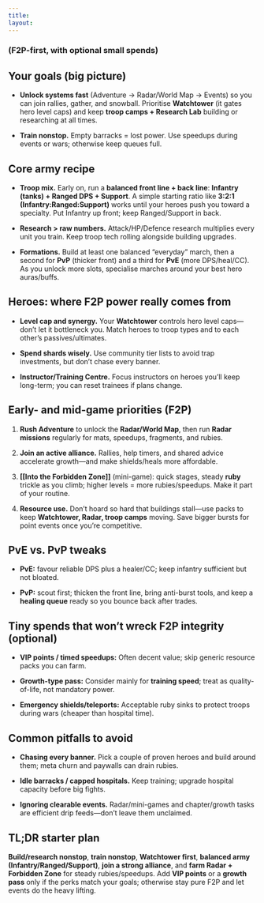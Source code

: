 ```yaml
---
title:
layout:
---
```


### (F2P-first, with optional small spends)

## Your goals (big picture)

- **Unlock systems fast** (Adventure → Radar/World Map → Events) so you can join rallies, gather, and snowball. Prioritise **Watchtower** (it gates hero level caps) and keep **troop camps + Research Lab** building or researching at all times.
    
- **Train nonstop.** Empty barracks = lost power. Use speedups during events or wars; otherwise keep queues full.
    

## Core army recipe

- **Troop mix.** Early on, run a **balanced front line + back line**: **Infantry (tanks) + Ranged DPS + Support**. A simple starting ratio like **3:2:1 (Infantry:Ranged:Support)** works until your heroes push you toward a specialty. Put Infantry up front; keep Ranged/Support in back.
    
- **Research > raw numbers.** Attack/HP/Defence research multiplies every unit you train. Keep troop tech rolling alongside building upgrades.
    
- **Formations.** Build at least one balanced “everyday” march, then a second for **PvP** (thicker front) and a third for **PvE** (more DPS/heal/CC). As you unlock more slots, specialise marches around your best hero auras/buffs.
    

## Heroes: where F2P power really comes from

- **Level cap and synergy.** Your **Watchtower** controls hero level caps—don’t let it bottleneck you. Match heroes to troop types and to each other’s passives/ultimates.
    
- **Spend shards wisely.** Use community tier lists to avoid trap investments, but don’t chase every banner.
    
- **Instructor/Training Centre.** Focus instructors on heroes you’ll keep long-term; you can reset trainees if plans change.
    

## Early- and mid-game priorities (F2P)

1. **Rush Adventure** to unlock the **Radar/World Map**, then run **Radar missions** regularly for mats, speedups, fragments, and rubies.
    
2. **Join an active alliance.** Rallies, help timers, and shared advice accelerate growth—and make shields/heals more affordable.
    
3. **[[Into the Forbidden Zone]]** (mini-game): quick stages, steady **ruby** trickle as you climb; higher levels = more rubies/speedups. Make it part of your routine.
    
4. **Resource use.** Don’t hoard so hard that buildings stall—use packs to keep **Watchtower, Radar, troop camps** moving. Save bigger bursts for point events once you’re competitive.
    

## PvE vs. PvP tweaks

- **PvE:** favour reliable DPS plus a healer/CC; keep infantry sufficient but not bloated.
    
- **PvP:** scout first; thicken the front line, bring anti-burst tools, and keep a **healing queue** ready so you bounce back after trades.
    

## Tiny spends that won’t wreck F2P integrity (optional)

- **VIP points / timed speedups:** Often decent value; skip generic resource packs you can farm.
    
- **Growth-type pass:** Consider mainly for **training speed**; treat as quality-of-life, not mandatory power.
    
- **Emergency shields/teleports:** Acceptable ruby sinks to protect troops during wars (cheaper than hospital time).
    

## Common pitfalls to avoid

- **Chasing every banner.** Pick a couple of proven heroes and build around them; meta churn and paywalls can drain rubies.
    
- **Idle barracks / capped hospitals.** Keep training; upgrade hospital capacity before big fights.
    
- **Ignoring clearable events.** Radar/mini-games and chapter/growth tasks are efficient drip feeds—don’t leave them unclaimed.
    

## TL;DR starter plan

**Build/research nonstop**, **train nonstop**, **Watchtower first**, **balanced army (Infantry/Ranged/Support)**, **join a strong alliance**, and **farm Radar + Forbidden Zone** for steady rubies/speedups. Add **VIP points** or a **growth pass** only if the perks match your goals; otherwise stay pure F2P and let events do the heavy lifting.